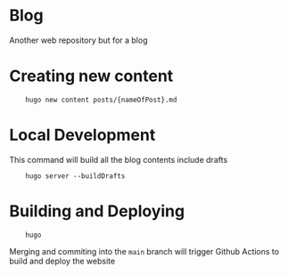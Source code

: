 # Blog
Another web repository but for a blog

# Creating new content

```shell
    hugo new content posts/{nameOfPost}.md
```

# Local Development

This command will build all the blog contents include drafts

```shell
    hugo server --buildDrafts
```

# Building and Deploying

```shell
    hugo
```

Merging and commiting into the `main` branch will trigger Github Actions to build and deploy the website

